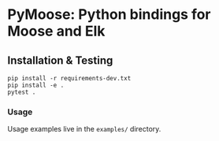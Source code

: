 # PyMoose: Python bindings for Moose and Elk

## Installation & Testing

```
pip install -r requirements-dev.txt
pip install -e .
pytest .
```

### Usage

Usage examples live in the `examples/` directory.
